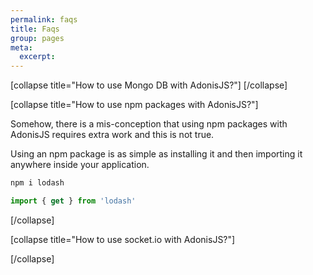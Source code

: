 ```yaml
---
permalink: faqs
title: Faqs
group: pages
meta:
  excerpt: 
---
```


[collapse title="How to use Mongo DB with AdonisJS?"]
[/collapse]

[collapse title="How to use npm packages with AdonisJS?"]

Somehow, there is a mis-conception that using npm packages with AdonisJS requires extra work and this is not true.

Using an npm package is as simple as installing it and then importing it anywhere inside your application.

```sh
npm i lodash
```

```ts
import { get } from 'lodash'
```

[/collapse]

[collapse title="How to use socket.io with AdonisJS?"]

[/collapse]
